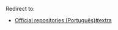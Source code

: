 Redirect to:

*   [Official repositories (Português)#extra](/index.php/Official_repositories_(Portugu%C3%AAs)#extra "Official repositories (Português)")
